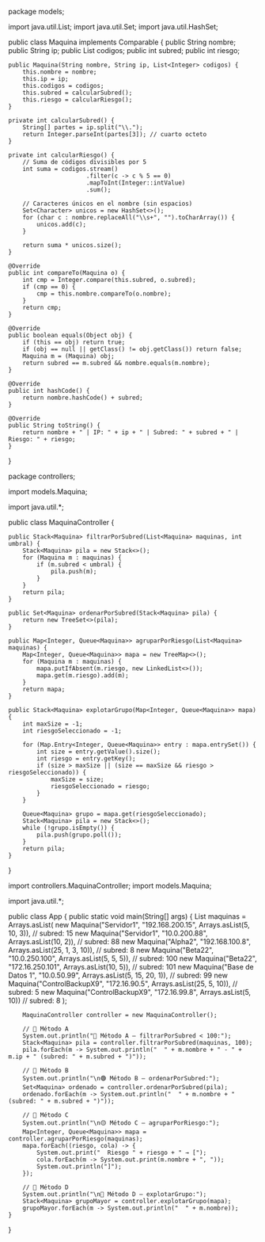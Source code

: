 package models;

import java.util.List;
import java.util.Set;
import java.util.HashSet;

public class Maquina implements Comparable<Maquina> {
    public String nombre;
    public String ip;
    public List<Integer> codigos;
    public int subred;
    public int riesgo;

    public Maquina(String nombre, String ip, List<Integer> codigos) {
        this.nombre = nombre;
        this.ip = ip;
        this.codigos = codigos;
        this.subred = calcularSubred();
        this.riesgo = calcularRiesgo();
    }

    private int calcularSubred() {
        String[] partes = ip.split("\\.");
        return Integer.parseInt(partes[3]); // cuarto octeto
    }

    private int calcularRiesgo() {
        // Suma de códigos divisibles por 5
        int suma = codigos.stream()
                          .filter(c -> c % 5 == 0)
                          .mapToInt(Integer::intValue)
                          .sum();

        // Caracteres únicos en el nombre (sin espacios)
        Set<Character> unicos = new HashSet<>();
        for (char c : nombre.replaceAll("\\s+", "").toCharArray()) {
            unicos.add(c);
        }

        return suma * unicos.size();
    }

    @Override
    public int compareTo(Maquina o) {
        int cmp = Integer.compare(this.subred, o.subred);
        if (cmp == 0) {
            cmp = this.nombre.compareTo(o.nombre);
        }
        return cmp;
    }

    @Override
    public boolean equals(Object obj) {
        if (this == obj) return true;
        if (obj == null || getClass() != obj.getClass()) return false;
        Maquina m = (Maquina) obj;
        return subred == m.subred && nombre.equals(m.nombre);
    }

    @Override
    public int hashCode() {
        return nombre.hashCode() + subred;
    }

    @Override
    public String toString() {
        return nombre + " | IP: " + ip + " | Subred: " + subred + " | Riesgo: " + riesgo;
    }
}





package controllers;

import models.Maquina;

import java.util.*;

public class MaquinaController {

    public Stack<Maquina> filtrarPorSubred(List<Maquina> maquinas, int umbral) {
        Stack<Maquina> pila = new Stack<>();
        for (Maquina m : maquinas) {
            if (m.subred < umbral) {
                pila.push(m);
            }
        }
        return pila;
    }

    public Set<Maquina> ordenarPorSubred(Stack<Maquina> pila) {
        return new TreeSet<>(pila);
    }

    public Map<Integer, Queue<Maquina>> agruparPorRiesgo(List<Maquina> maquinas) {
        Map<Integer, Queue<Maquina>> mapa = new TreeMap<>();
        for (Maquina m : maquinas) {
            mapa.putIfAbsent(m.riesgo, new LinkedList<>());
            mapa.get(m.riesgo).add(m);
        }
        return mapa;
    }

    public Stack<Maquina> explotarGrupo(Map<Integer, Queue<Maquina>> mapa) {
        int maxSize = -1;
        int riesgoSeleccionado = -1;

        for (Map.Entry<Integer, Queue<Maquina>> entry : mapa.entrySet()) {
            int size = entry.getValue().size();
            int riesgo = entry.getKey();
            if (size > maxSize || (size == maxSize && riesgo > riesgoSeleccionado)) {
                maxSize = size;
                riesgoSeleccionado = riesgo;
            }
        }

        Queue<Maquina> grupo = mapa.get(riesgoSeleccionado);
        Stack<Maquina> pila = new Stack<>();
        while (!grupo.isEmpty()) {
            pila.push(grupo.poll());
        }
        return pila;
    }
}




import controllers.MaquinaController;
import models.Maquina;

import java.util.*;

public class App {
    public static void main(String[] args) {
        List<Maquina> maquinas = Arrays.asList(
            new Maquina("Servidor1", "192.168.200.15", Arrays.asList(5, 10, 3)),        // subred: 15
            new Maquina("Servidor1", "10.0.200.88", Arrays.asList(10, 2)),              // subred: 88
            new Maquina("Alpha2", "192.168.100.8", Arrays.asList(25, 1, 3, 10)),        // subred: 8
            new Maquina("Beta22", "10.0.250.100", Arrays.asList(5, 5, 5)),              // subred: 100
            new Maquina("Beta22", "172.16.250.101", Arrays.asList(10, 5)),              // subred: 101
            new Maquina("Base de Datos 1", "10.0.50.99", Arrays.asList(5, 15, 20, 1)),  // subred: 99
            new Maquina("ControlBackupX9", "172.16.90.5", Arrays.asList(25, 5, 10)),    // subred: 5
            new Maquina("ControlBackupX9", "172.16.99.8", Arrays.asList(5, 10))         // subred: 8
        );

        MaquinaController controller = new MaquinaController();

        // 🔹 Método A
        System.out.println("🔵 Método A – filtrarPorSubred < 100:");
        Stack<Maquina> pila = controller.filtrarPorSubred(maquinas, 100);
        pila.forEach(m -> System.out.println("  " + m.nombre + " - " + m.ip + " (subred: " + m.subred + ")"));

        // 🔹 Método B
        System.out.println("\n🟢 Método B – ordenarPorSubred:");
        Set<Maquina> ordenado = controller.ordenarPorSubred(pila);
        ordenado.forEach(m -> System.out.println("  " + m.nombre + " (subred: " + m.subred + ")"));

        // 🔹 Método C
        System.out.println("\n🟡 Método C – agruparPorRiesgo:");
        Map<Integer, Queue<Maquina>> mapa = controller.agruparPorRiesgo(maquinas);
        mapa.forEach((riesgo, cola) -> {
            System.out.print("  Riesgo " + riesgo + " → [");
            cola.forEach(m -> System.out.print(m.nombre + ", "));
            System.out.println("]");
        });

        // 🔹 Método D
        System.out.println("\n🔴 Método D – explotarGrupo:");
        Stack<Maquina> grupoMayor = controller.explotarGrupo(mapa);
        grupoMayor.forEach(m -> System.out.println("  " + m.nombre));
    }
}

